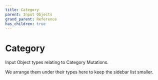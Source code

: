 ```yaml
---
title: Category
parent: Input Objects
grand_parent: Reference
has_children: true
---
```


# Category

Input Object types relating to Category Mutations.

We arrange them under their types here to keep the sidebar list smaller.

